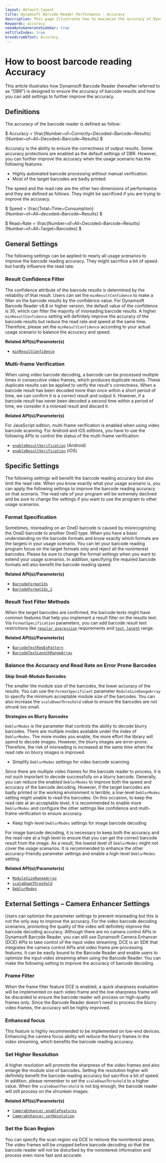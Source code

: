 ```yaml
---
layout: default-layout
title: Dynamsoft Barcode Reader Performance - Accuracy
description: This page illustrates how to maximize the accuracy of Dynamsoft Barcode Reader
Keywords: accuracy
needAutoGenerateSidebar: true
noTitleIndex: true
breadcrumbText: Accuracy
---
```


<script src="https://cdn.mathjax.org/mathjax/latest/MathJax.js?config=TeX-AMS-MML_HTMLorMML" type="text/javascript"></script>

<script type="text/x-mathjax-config">

    MathJax.Hub.Config({

        tex2jax: {

        skipTags: ['script', 'noscript', 'style', 'textarea', 'pre'],

        inlineMath: [['$','$']]

        }

    });

</script>

# How to boost barcode reading Accuracy

This article illustrates how Dynamsoft Barcode Reader (hereafter referred to as "DBR") is designed to ensure the accuracy of barcode results and how you can add settings to further improve the accuracy.

## Definitions

The accuracy of the barcode reader is defined as follow:

$ Accuracy = \frac{Number~of~Correctly~Decoded~Barcode~Results}{Number~of~All~Decoded~Barcode~Results} $

Accuracy is the ability to ensure the correctness of output results. Some accuracy protections are enabled as the default settings of DBR. However, you can further improve the accuracy when the usage scenario has the following features:

- Highly automated barcode processing without manual verification.
- Most of the target barcodes are badly printed.

The speed and the read rate are the other two dimensions of performance and they are defined as follows. They might be sacrificed if you are trying to improve the accuracy.

$ Speed = \frac{Total~Time~Consumption}{Number~of~All~decoded~Barcode~Results} $

$ Read~Rate = \frac{Number~of~All~Decoded~Barcode~Results}{Number~of~All~Target~Barcodes} $

## General Settings

The following settings can be applied to nearly all usage scenarios to improve the barcode reading accuracy. They might sacrifice a bit of speed but hardly influence the read rate.

### Result Confidence Filter

The confidence attribute of the barcode results is determined by the reliability of that result. Users can set the `minResultConfidence` to make a filter on the barcode results by the confidence value. For Dynamsoft Barcode Reader v8.8 or higher version, the default value of the confidence is 30, which can filter the majority of misreading barcode results. A higher `minResultConfidence` setting will definitely improve the accuracy of the barcode results but reduce the read rate and speed at the same time. Therefore, please set the `minResultConfidence` according to your actual usage scenario to balance the accuracy and speed.

**Related API(s)/Parameter(s)**

- [`minResultConfidence`]({{site.parameters_reference}}min-result-confidence.html)

### Multi-frame Verification

When using video barcode decoding, a barcode can be processed multiple times in consecutive video frames, which produces duplicate results. These duplicate results can be applied to verify the result's correctness. When a barcode result has been decoded more than once within a short period of time, we can confirm it is a correct result and output it. However, if a barcode result has never been decoded a second time within a period of time, we consider it a misread result and discard it.

**Related API(s)/Parameter(s)**

For JavaScript edition, multi-frame verification is enabled when using video barcode scanning. For Android and iOS editions, you have to use the following APIs to control the status of the multi-frame verification:

- [`enableResultVerification`]({{site.android_api}}primary-result.html#enableresultverification) (Android)
- [`enableResultVerification`]({{site.oc_api}}primary-result.html#enableresultverification) (iOS)

## Specific Settings

The following settings will benefit the barcode reading accuracy but also limit the read rate. When you know exactly what your usage scenario is, you can apply the following settings to improve the barcode reading accuracy on that scenario. The read rate of your program will be extremely declined and be sure to change the settings if you want to use the program to other usage scenarios.

### Format Specification

Sometimes, misreading on an OneD barcode is caused by misrecognizing the OneD barcode to another OneD type. When you have a basic understanding on the barcode formats and know exactly which formats are the targets in your usage scenario. You can let your barcode reading program focus on the target formats only and reject all the noninterest barcodes. Please be sure to change the format settings when you want to extend your usage scenarios. In addition, specifying the required barcode formats will also benefit the barcode reading speed.

**Related API(s)/Parameter(s)**

- [`BarcodeFormatIds`]({{site.parameters_reference}}barcode-format-ids.html)
- [`BarcodeFormatIds_2`]({{site.parameters_reference}}barcode-format-ids-2.html)

### Result Text Filter Methods

When the target barcodes are confirmed, the barcode texts might have common features that help you implement a result filter on the results text. Via `FormatSpecification` parameters, you can add barcode result text restrictions like [`regular expression`]({{site.parameters_reference}}barcode-text-regex-pattern.html) requirements and [`text length`]({{site.parameters_reference}}barcode-text-length-range-array.html) range.

**Related API(s)/Parameter(s)**

- [`BarcodeTextRegExPattern`]({{site.parameters_reference}}barcode-text-regex-pattern.html)
- [`BarcodeTextLengthRangeArray`]({{site.parameters_reference}}barcode-text-length-range-array.html)

### Balance the Accuracy and Read Rate on Error Prone Barcodes

**Skip Small-Module Barcodes**

The smaller the module size of the barcodes, the lower accuracy of the results. You can use the `FormatSpecificant` parameter `ModuleSizeRangeArray` to specify the minimum acceptable module size of the barcodes. You can also increase the `scaleDownThreshold` value to ensure the barcodes are not shrunk too small.

**Strategies on Blurry Barcodes**

`DeblurModes` is the parameter that controls the ability to decode blurry barcodes. There are multiple modes available under the index of `DeblurModes`. The more modes you enable, the more effort the library will spend to decode images. However, the blurry images are error-prone. Therefore, the risk of misreading is increased at the same time when the read rate on blurry images is improved.

- Simplify `DeblurModes` settings for video barcode scanning

Since there are multiple video frames for the barcode reader to process, it is not such important to decode successfully on a blurry barcode. Generally, you can reduce the enabled `DeblurModes` to improve both the speed and accuracy of the barcode decoding. However, if the target barcodes are badly printed or the working environment is terrible, a low-level `DeblurModes` setting might unable to read the barcodes. On this occasion, to keep the read rate at an acceptable level, it is recommended to enable more `DeblurModes` and configure the other settings like confidence and multi-frame verification to ensure accuracy.

- Keep high-level `DeblurModes` settings for image barcode decoding

For image barcode decoding, it is necessary to keep both the accuracy and the read rate at a high level to ensure that you can get the correct barcode result from the image. As a result, the lowest level of `DeblurModes` might not cover the usage scenarios. It is recommended to enhance the other accuracy-friendly parameter settings and enable a high-level `DeblurModes` setting.

**Related API(s)/Parameter(s)**

- [`ModuleSizeRangeArray`]({{site.parameters_reference}}module-size-range-array.html)
- [`scaleDownThreshold`]({{site.parameters_reference}}scale-down-threshold.html)
- [`DeblurModes`]({{site.parameters_reference}}deblur-modes.html)

<!--

## Optional Settings

The following parameter settings do not have obvious effects but still benefit the barcode decoding accuracy.

### Remove the Texture

`TextureDetectionModes` is designed for detecting and removing the texture on the image. When `TextureDetecttionModes` is set to `TDM_GENERAL_WIDTH_CONCENTRATION`, you can set the sensitivity level of texture detection. The value range is between 1 to 9 and the larger the value of this parameter, the more obvious the texture detection effect is.

If there exists texture area on the image, the `TextureDetectionModes` will definitely improve both the barcode decoding speed and accuracy. However, if there doesn't exist a texture area, the barcode decoding speed will be declined.

### Filter out the Text

`TextFilterModes` is designed for filtering the text on the image. Set the `TextFilterModes` to `TFM_GENERAL_CONTOUR` to make the text filter. The text filter is also available for sensitivity level settings from 1 to 9. Please note, the text filter will have no effects when you are using localization modes `LM_CONNECTED_BLOCKS` and `LM_SCAN_DIRECTLY`.

If there exists a text area on the image, the `TextFilterModes` will definitely improve both the barcode decoding speed and accuracy. However, if there doesn't exist a text area, the barcode decoding speed will be declined.

-->

## External Settings – Camera Enhancer Settings

Users can optimize the parameter settings to prevent misreading but this is not the only way to improve the accuracy. For the video barcode decoding scenarios, promoting the quality of the video will definitely improve the barcode decoding accuracy. Although there are no camera control APIs in Dynamsoft Barcode Reader, you can still use Dynamsoft Camera Enhancer (DCE) APIs to take control of the input video streaming. DCE is an SDK that integrates the camera control APIs and video frame pre-processing features. It can be easily bound to the Barcode Reader and enable users to optimize the input video streaming when using the Barcode Reader. You can make the following setting to improve the accuracy of barcode decoding.

### Frame Filter

When the frame filter feature DCE is enabled, a quick sharpness evaluation will be implemented on each video frame and the low sharpness frame will be discarded to ensure the barcode reader will process on high-quality frames only. Since the Barcode Reader doesn't need to process the blurry video frames, the accuracy will be highly improved.

### Enhanced focus

This feature is highly recommended to be implemented on low-end devices. Enhancing the camera focus ability will reduce the blurry frames in the video streaming, which benefits the barcode reading accuracy.

### Set Higher Resolution

A higher resolution will promote the sharpness of the video frames and also enlarge the module size of barcodes. Setting the resolution higher will definitely benefit the barcode reading accuracy but sacrifice a bit of speed. In addition, please remember to set the `scaleDownThreshold` to a higher value. When the `scaleDownThershold` is not big enough, the barcode reader will still process on the shrunken images.

**Related API(s)/Parameter(s)**

- <a href="https://www.dynamsoft.com/camera-enhancer/docs/programming/android/primary-api/camera-enhancer.html?ver=latest#enablefeatures" target="_blank">`CameraEnhancer.enableFeatures`</a>
- <a href="https://www.dynamsoft.com/camera-enhancer/docs/programming/android/primary-api/camera-enhancer.html?ver=latest#setresolution" target="_blank">`CameraEnhancer.setResolution`</a>

### Set the Scan Region

You can specify the scan region via DCE to remove the noninterest areas. The video frames will be cropped before barcode decoding so that the barcode reader will not be disturbed by the noninterest information and process even more fast and accurate.
